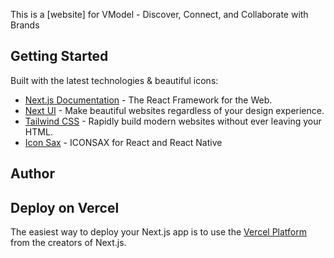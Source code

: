 This is a [website] for VModel - Discover, Connect, and Collaborate with Brands

## Getting Started

Built with the latest technologies & beautiful icons:

- [Next.js Documentation](https://nextjs.org/docs) - The React Framework for the Web.
- [Next UI](https://nextui.org/) - Make beautiful websites regardless of your design experience.
- [Tailwind CSS](https://tailwindcss.com/) - Rapidly build modern websites without ever leaving your HTML.
- [Icon Sax](https://iconsax-react.pages.dev/) - ICONSAX for React and React Native

## Author



## Deploy on Vercel

The easiest way to deploy your Next.js app is to use the [Vercel Platform](https://vercel.com/new?utm_medium=default-template&filter=next.js&utm_source=create-next-app&utm_campaign=create-next-app-readme) from the creators of Next.js.
